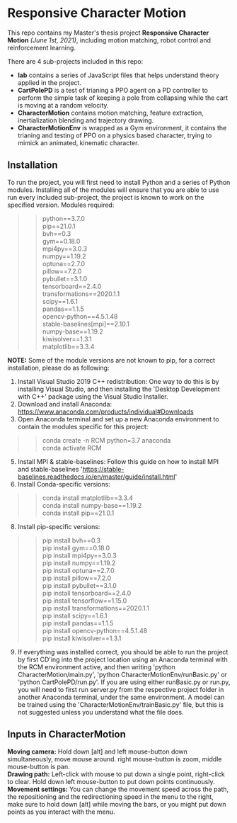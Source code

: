 # Responsive Character Motion
This repo contains my Master's thesis project <b>Responsive Character Motion</b> <i>(June 1st, 2021)</i>, including motion matching, robot control and reinforcement learning.

There are 4 sub-projects included in this repo:
- <b>lab</b> contains a series of JavaScript files that helps understand theory applied in the project.
- <b>CartPolePD</b> is a test of trianing a PPO agent on a PD controller to perform the simple task of keeping a pole from collapsing while the cart is moving at a random velocity.
- <b>CharacterMotion</b> contains motion matching, feature extraction, inertialization blending and trajectory drawing.
- <b>CharacterMotionEnv</b> is wrapped as a Gym environment, it contains the trianing and testing of PPO on a physics based character, trying to mimick an animated, kinematic character.

<h2>Installation</h2>
To run the project, you will first need to install Python and a series of Python modules. Installing all of the modules will ensure that you are able to use run every included sub-project, the project is known to work on the specified version. Modules required:

>>python==3.7.0\
>>pip==21.0.1\
>>bvh==0.3\
>>gym==0.18.0\
>>mpi4py==3.0.3\
>>numpy==1.19.2\
>>optuna==2.7.0\
>>pillow==7.2.0\
>>pybullet==3.1.0\
>>tensorboard==2.4.0\
>>transformations==2020.1.1\
>>scipy==1.6.1\
>>pandas==1.1.5\
>>opencv-python==4.5.1.48\
>>stable-baselines[mpi]==2.10.1\
>>numpy-base==1.19.2\
>>kiwisolver==1.3.1\
>>matplotlib==3.3.4

<b>NOTE:</b> Some of the module versions are not known to pip, for a correct installation, please do as following:
1. Install Visual Studio 2019 C++ redistribution: One way to do this is by installing Visual Studio, and then installing the 'Desktop Development with C++' package using the Visual Studio Installer.
2. Download and install Anaconda: https://www.anaconda.com/products/individual#Downloads
3. Open Anaconda terminal and set up a new Anaconda environment to contain the modules specific for this project:
>>conda create -n RCM python=3.7 anaconda\
>>conda activate RCM
5. Install MPI & stable-baselines: Follow this guide on how to install MPI and stable-baselines 'https://stable-baselines.readthedocs.io/en/master/guide/install.html'
7. Install Conda-specific versions:
>>conda install matplotlib==3.3.4\
>>conda install numpy-base==1.19.2\
>>conda install pip==21.0.1
8. Install pip-specific versions:
>>pip install bvh==0.3\
>>pip install gym==0.18.0\
>>pip install mpi4py==3.0.3\
>>pip install numpy==1.19.2\
>>pip install optuna==2.7.0\
>>pip install pillow==7.2.0\
>>pip install pybullet==3.1.0\
>>pip install tensorboard==2.4.0\
>>pip install tensorflow==1.15.0\
>>pip install transformations==2020.1.1\
>>pip install scipy==1.6.1\
>>pip install pandas==1.1.5\
>>pip install opencv-python==4.5.1.48\
>>pip install kiwisolver==1.3.1
9. If everything was installed correct, you should be able to run the project by first CD'ing into the project location using an Anaconda terminal with the RCM environment active, and then writing 'python CharacterMotion/main.py', 'python CharacterMotionEnv/runBasic.py' or 'python CartPolePD/run.py'. If you are using either runBasic.py or run.py, you will need to first run server.py from the respective project folder in another Anaconda terminal, under the same environment. A model can be trained using the 'CharacterMotionEnv/trainBasic.py' file, but this is not suggested unless you understand what the file does.

<h2>Inputs in CharacterMotion</h2>
<b>Moving camera:</b> Hold down [alt] and left mouse-button down simultaneously, move mouse around. right mouse-button is zoom, middle mouse-button is pan.<br/>
<b>Drawing path:</b> Left-click with mouse to put down a single point, right-click to clear. Hold down left mouse-button to put down points continuously.<br/>
<b>Movement settings:</b> You can change the movement speed across the path, the repositioning and the redirectioning speed in the menu to the right, make sure to hold down [alt] while moving the bars, or you might put down points as you interact with the menu.<br/>
